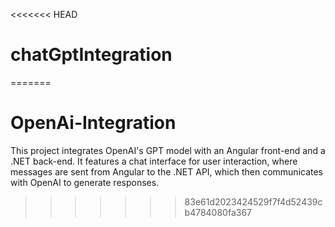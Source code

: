 <<<<<<< HEAD
# chatGptIntegration
=======
# OpenAi-Integration
This project integrates OpenAI's GPT model with an Angular front-end and a .NET back-end. It features a chat interface for user interaction, where messages are sent from Angular to the .NET API, which then communicates with OpenAI to generate responses.
>>>>>>> 83e61d2023424529f7f4d52439cb4784080fa367
